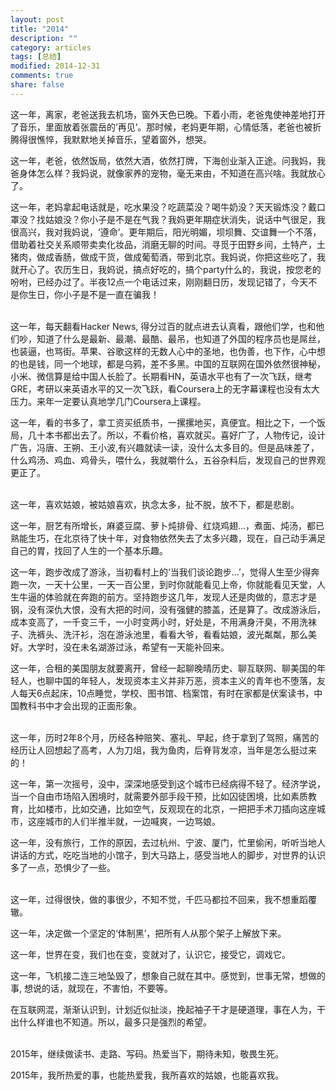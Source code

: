 ```yaml
---
layout: post
title: "2014"
description: ""
category: articles
tags: [总结]
modified: 2014-12-31
comments: true
share: false
---
```


这一年，离家，老爸送我去机场，窗外天色已晚。下着小雨，老爸鬼使神差地打开了音乐，里面放着张震岳的’再见’。那时候，老妈更年期，心情低落，老爸也被折腾得很憔悴，我默默地关掉音乐，望着窗外，想哭。

这一年，老爸，依然饭局，依然大酒，依然打牌，下海创业渐入正途。问我妈，我爸身体怎么样？我妈说，就像家养的宠物，毫无来由，不知道在高兴啥。我就放心了。

这一年，老妈拿起电话就是，吃水果没？吃蔬菜没？喝牛奶没？天天锻炼没？戴口罩没？找姑娘没？你小子是不是在气我？我妈更年期症状消失，说话中气很足，我很高兴，我对我妈说，‘遵命’。更年期后，阳光明媚，坝坝舞、交谊舞一个不落，借助着社交关系顺带卖卖化妆品，消磨无聊的时间。寻觅于田野乡间，土特产，土猪肉，做成香肠，做成干货，做成葡萄酒，带到北京。我妈说，你把这些吃了，我就开心了。农历生日，我妈说，搞点好吃的，搞个party什么的，我说，按您老的吩咐，已经办过了。半夜12点一个电话过来，刚刚翻日历，发现记错了，今天不是你生日，你小子是不是一直在骗我！

<br/>
这一年，每天翻看Hacker News, 得分过百的就点进去认真看，跟他们学，也和他们吵，知道了什么是最新、最潮、最酷、最吊，也知道了外国的程序员也是屌丝，也装逼，也骂街。苹果、谷歌这样的无数人心中的圣地，也伪善，也下作，心中想的也是钱，同一个地球，都是乌鸦，差不多黑。中国的互联网在国外依然很神秘，小米、微信算是给中国人长脸了。长期看HN，英语水平也有了一次飞跃，继考GRE，考研以来英语水平的又一次飞跃，看Coursera上的无字幕课程也没有太大压力。来年一定要认真地学几门Coursera上课程。

这一年，看的书多了，拿工资买纸质书，一摞摞地买，真便宜。相比之下，一个饭局，几十本书都出去了。所以，不看价格，喜欢就买。喜好广了，人物传记，设计广告，冯唐、王朔、王小波,有兴趣就读一读，没什么太多目的。但是品味差了，什么鸡汤、鸡血、鸡骨头，喂什么，我就嚼什么，五谷杂料后，发现自己的世界观更正了。


<br/>
这一年，喜欢姑娘，被姑娘喜欢，执念太多，扯不脱，放不下，都是悲剧。

这一年，厨艺有所增长，麻婆豆腐、萝卜炖排骨、红烧鸡翅...，煮面、炖汤，都已熟能生巧，在北京待了快十年，对食物依然失去了太多兴趣，现在，自己动手满足自己的胃，找回了人生的一个基本乐趣。

这一年，跑步改成了游泳，当初看村上的‘当我们谈论跑步...’，觉得人生至少得奔跑一次，一天十公里，一天一百公里，到时你就能看见上帝，你就能看见天堂，人生牛逼的体验就在奔跑的前方。坚持跑步这几年，发现人还是肉做的，意志才是钢，没有深仇大恨，没有大把的时间，没有强健的膝盖，还是算了。改成游泳后，成本变高了，一千变三千，一小时变两小时，好处是，不用满身汗臭，不用洗袜子、洗裤头、洗汗衫，泡在游泳池里，看看大爷，看看姑娘，波光粼粼，那么美好。大学时，没在未名湖游过泳，希望有一天能补回来。

这一年，合租的美国朋友就要离开，曾经一起聊晚晴历史、聊互联网、聊美国的年轻人，也聊中国的年轻人，发现资本主义并非万恶，资本主义的青年也不堕落，友人每天6点起床，10点睡觉，学校、图书馆、档案馆，有时在家都是伏案读书，中国教科书中才会出现的正面形象。


<br/>
这一年，历时2年8个月，历经各种赔笑、塞礼、早起，终于拿到了驾照，痛苦的经历让人回想起了高考，人为刀俎，我为鱼肉，后脊背发凉，当年是怎么挺过来的！

这一年，第一次摇号，没中，深深地感受到这个城市已经病得不轻了。经济学说，当一个自由市场陷入困境时，就需要外部手段干预，比如囚徒困境，比如素质教育，比如楼市，比如交通，比如空气，反观现在的北京，一把把手术刀插向这座城市，这座城市的人们半推半就，一边喊爽，一边骂娘。


这一年，没有旅行，工作的原因，去过杭州、宁波、厦门，忙里偷闲，听听当地人讲话的方式，吃吃当地的小馆子，到大马路上，感受当地人的脚步，对世界的认识多了一点，恐惧少了一些。


<br/>
这一年，过得很快，做的事很少，不知不觉，千匹马都拉不回来，我不想重蹈覆辙。

这一年，决定做一个坚定的‘体制黑’，把所有人从那个架子上解放下来。

这一年，世界在变，我们也在变，变就对了，认识它，接受它，调戏它。

这一年，飞机接二连三地坠毁了，想象自己就在其中。感觉到，世事无常，想做的事, 想说的话，就现在，不害怕，不要等。


在互联网混，渐渐认识到，计划近似扯淡，挽起袖子干才是硬道理，事在人为，干出什么样谁也不知道。所以，最多只是强烈的希望。


<br/>
2015年，继续做读书、走路、写码。热爱当下，期待未知，敬畏生死。

2015年，我所热爱的事，也能热爱我，我所喜欢的姑娘，也能喜欢我。
